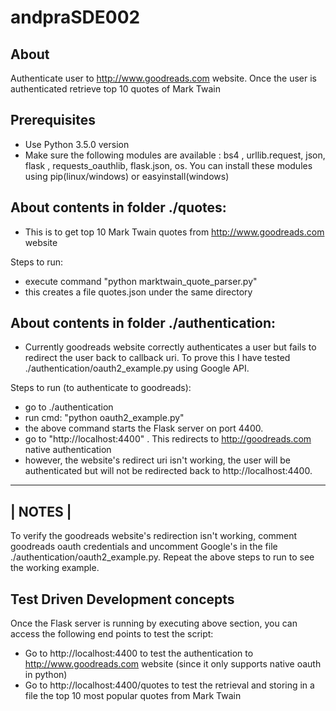 # andpraSDE002

## About

Authenticate user to http://www.goodreads.com website. Once the user is authenticated retrieve top 10 quotes of Mark Twain

## Prerequisites
- Use Python 3.5.0 version
- Make sure the following modules are available : bs4  , urllib.request, json, flask , requests_oauthlib, flask.json, os. You can install these modules using pip(linux/windows) or easyinstall(windows) 


## About contents in folder ./quotes:
- This is to get top 10 Mark Twain quotes from http://www.goodreads.com website

Steps to run:
- execute command "python marktwain_quote_parser.py"
- this creates a file quotes.json under the same directory


## About contents in folder ./authentication:
- Currently goodreads website correctly authenticates a user but fails to redirect the user back to callback uri. To prove this I have tested ./authentication/oauth2_example.py using Google API. 


Steps to run (to authenticate to goodreads):
- go to ./authentication
- run cmd: "python oauth2_example.py"
- the above command starts the Flask server on port 4400. 
- go to "http://localhost:4400" . This redirects to http://goodreads.com native authentication
- however, the website's redirect uri isn't working, the user will be authenticated but will not be redirected back to http://localhost:4400.

---------
| NOTES |
---------
To verify the goodreads website's redirection isn't working, comment goodreads oauth credentials and uncomment Google's in the file ./authentication/oauth2_example.py. Repeat the above steps to run to see the working example.


## Test Driven Development concepts
Once the Flask server is running by executing above section, you can access the following end points to test the script:
- Go to http://localhost:4400 to test the authentication to http://www.goodreads.com website (since it only supports native oauth in python)
- Go to http://localhost:4400/quotes to test the retrieval and storing in a file the top 10 most popular quotes from Mark Twain


